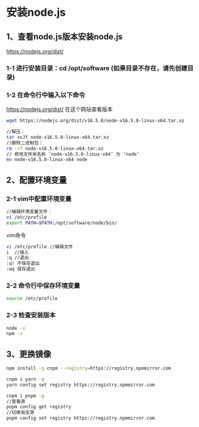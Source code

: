 # 安装node.js

## 1、查看node.js版本安装node.js

https://nodejs.org/dist/

### 1-1 进行安装目录：cd /opt/software (如果目录不存在，请先创建目录)

### 1-2 在命令行中输入以下命令

https://nodejs.org/dist/  在这个网站查看版本

```bash
wget https://nodejs.org/dist/v16.5.0/node-v16.5.0-linux-x64.tar.xz
```
```bash
//解压：
tar xvJf node-v16.5.0-linux-x64.tar.xz
//删除二进制包：
rm -rf node-v16.5.0-linux-x64.tar.xz
// 修改文件夹名称 ‘node-v16.5.0-linux-x64’ 为 ‘node’
mv node-v16.5.0-linux-x64 node
```

## 2、配置环境变量

### 2-1 vim中配置环境变量

```bash
//编辑环境变量文件：
vi /etc/profile
export PATH=$PATH:/opt/software/node/bin/
```
vim命令
```bash
vi /etc/profile //编辑文件
i  //插入
:q //退出
:q! 不保存退出
:wq 保存退出
```

### 2-2 命令行中保存环境变量

```bash
source /etc/profile
```

### 2-3 检查安装版本

```bash
node -v
npm -v
```

## 3、更换镜像

```bash
npm install -g cnpm --registry=https://registry.npmmirror.com
```
```bash
cnpm i yarn -g
yarn config set registry https://registry.npmmirror.com
```
```bash
cnpm i pnpm -g
//查看源
pnpm config get registry
//切换淘宝源
pnpm config set registry https://registry.npmmirror.com
```